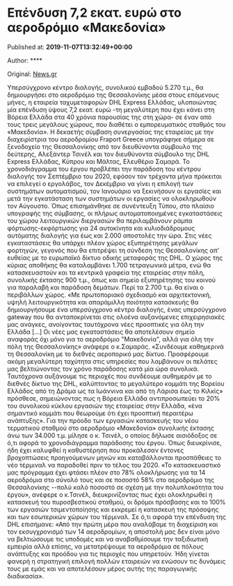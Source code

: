 
# Επένδυση 7,2 εκατ. ευρώ στο αεροδρόμιο «Μακεδονία»

Published at: **2019-11-07T13:32:49+00:00**

Author: ****

Original: [News.gr](https://www.news.gr/oikonomia/article/2024687/ependisi-72-ekat-evro-sto-aerodromio-makedonia.html)

Υπερσύγχρονο κέντρο διαλογής, συνολικού εμβαδού 5.270 τ.μ., θα δημιουργήσει στο αεροδρόμιο της Θεσσαλονίκης μέσα στους επόμενους μήνες, η εταιρεία ταχυμεταφορών DHL Express Ελλάδας, υλοποιώντας μία επένδυση ύψους 7,2 εκατ. ευρώ -τη μεγαλύτερη που έχει κάνει στη Βόρεια Ελλάδα στα 40 χρόνια παρουσίας της στη χώρα- σε έναν από τους τρεις μεγάλους χώρους, που διαθέτει ο εμπορευματικός σταθμός του «Μακεδονία».
Η δεκαετής σύμβαση συνεργασίας της εταιρείας με την διαχειρίστρια του αεροδρομίου Fraport Greece υπογράφηκε σήμερα σε ξενοδοχείο της Θεσσαλονίκης από τον διευθύνοντα σύμβουλο της δεύτερης, Αλεξάντερ Τσινέλ και τον διευθύνοντα σύμβουλο της DHL Express Ελλάδας, Κύπρου και Μάλτας, Ελευθέριο Σαμαρά. Το χρονοδιάγραμμα του έργου προβλέπει την παράδοση του κέντρου διαλογής τον Σεπτέμβριο του 2020, εφόσον τον τρέχοντα μήνα πρόκειται να επιλεγεί ο εργολάβος, τον Δεκέμβριο να γίνει η επιλογή των συστημάτων αυτοματισμού, τον Ιανουάριο να ξεκινήσουν οι εργασίες και μετά την εγκατάσταση των συστημάτων οι εργασίες να ολοκληρωθούν τον Αύγουστο.
Όπως επισημάνθηκε σε συνέντευξη Τύπου, στο πλαίσιο υπογραφής της σύμβασης, οι πλήρως αυτοματοποιημένες εγκαταστάσεις του χώρου λειτουργικών διεργασιών θα περιλαμβάνουν ράμπα φόρτωσης-εκφόρτωσης για 24 αυτοκίνητα και κυλιοδιάδρομους αυτόματης διαλογής για έως και 2.000 αποστολές την ώρα. Στις νέες εγκαταστάσεις θα υπάρχει πλέον χώρος εξυπηρέτησης μεγάλων φορτηγών, γεγονός που θα επιτρέψει τη σύνδεση της Θεσσαλονίκης απ’ ευθείας με το ευρωπαϊκό δίκτυο οδικής μεταφοράς της DHL. Ο χώρος της κύριας αποθήκης θα καταλαμβάνει 1.700 τετραγωνικά μέτρα, ενώ θα κατασκευαστούν και τα κεντρικά γραφεία της εταιρείας στην πόλη, συνολικής έκτασης 900 τ.μ., όπως και σημείο εξυπηρέτησης του κοινού για παραλαβή και παράδοση δεμάτων. Περί τα 2.700 τ.μ. θα είναι ο περιβάλλων χώρος.
«Με πρωτοποριακό σχεδιασμό και αρχιτεκτονική, υψηλή λειτουργικότητα και απαράμιλλη ποιότητα κατασκευής θα δημιουργήσουμε ένα υπερσύγχρονο κέντρο διαλογής, ένας υπερσύγχρονο gateway που θα ανταποκρίνεται στις ολοένα αυξανόμενες επιχειρησιακές μας ανάγκες, ανοίγοντας ταυτόχρονα νέες προοπτικές για όλη την Ελλάδα [...] Οι νέες μας εγκαταστάσεις θα αποτελέσουν σημείο αναφοράς όχι μόνο για το αεροδρόμιο "Μακεδονία", αλλά για όλη την πόλη της Θεσσαλονίκης» ανάφερε ο κ.Σαμαράς. «Συνδέουμε καθημερινά τη Θεσσαλονίκη με το διεθνές αεροπορικό μας δίκτυο. Προσφέρουμε ακόμη μεγαλύτερη ταχύτητα στις υπηρεσίες που λαμβάνουν οι πελάτες μας βελτιώνοντας τον χρόνο παράδοσης κατά μία ώρα συνολικά. Ταυτόχρονα αυξάνουμε τις περιοχές που συνδέουμε αυθημερόν με το διεθνές δίκτυο της DHL, καλύπτοντας το μεγαλύτερο κομμάτι της Βορείου Ελλάδος από τη Δράμα ως τα Ιωάννινα και από τη Λάρισα έως το Κιλκίς» πρόσθεσε, σημειώνοντας πως η Βόρεια Ελλάδα αντιπροσωπεύει το 20% του συνολικού κύκλου εργασιών της εταιρείας στην Ελλάδα, «ένα σημαντικό κομμάτι που θεωρούμε ότι έχει προοπτική περαιτέρω ανάπτυξης».
Για την πρόοδο των εργασιών κατασκευής του νέου τερματικού σταθμού στο αεροδρόμιο «Μακεδονία» συνολικής έκτασης άνω των 34.000 τ.μ. μίλησε ο κ. Τσινέλ, ο οποίος δήλωσε αισιόδοξος σε ό,τι αφορά το χρονοδιάγραμμα παράδοσης του έργου. Όπως διευκρίνισε, ήδη έχει καλυφθεί η καθυστέρηση που προκάλεσαν έντονες βροχοπτώσεις προηγούμενων μηνών και καταβάλλονται προσπάθειες το νέο τέρμιναλ να παραδοθεί πριν το τέλος του 2020.
«Το κατασκευαστικό μας πρόγραμμα έχει φτάσει πλέον στο 78% ολοκλήρωσης για τα 14 αεροδρόμια στο σύνολό τους και σε ποσοστό 58% στο αεροδρόμιο της Θεσσαλονίκης --πολύ καλό ποσοστό σε σχέση με την πολυπλοκότητα του έργου», ανέφερε ο κ.Τσινέλ, διευκρινίζοντας πως έχει ολοκληρωθεί η κατασκευή του πυροσβεστικού σταθμού, οι δρόμοι πρόσβασης και το 100% των εργασιών τσιμεντοποίησης και εκκρεμεί η κατασκευή της πρόσοψης και των εσωτερικών χώρων του τέρμιναλ.
Σε ό,τι αφορά την επένδυση της DHL επισήμανε: «Από την πρώτη μέρα που αναλάβαμε τη διαχείριση και τον εκσυγχρονισμό των 14 αεροδρομίων, η αποστολή μας δεν είναι μόνο να βελτιώσουμε τις υποδομές και να αναβαθμίσουμε την ταξιδιωτική εμπειρία αλλά επίσης, να μετατρέψουμε τα αεροδρόμια σε πόλους ανάπτυξης και προόδου για τις περιοχές που υπηρετούν. Ήδη γίνεται φανερή η στρατηγική επιλογή πολλών εταιρειών να ενώσουν τις δυνάμεις τους με εμάς και να αποτελέσουν μέρος αυτής της παραγωγικής διαδικασία».
